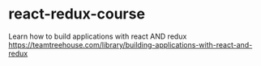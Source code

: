 # react-redux-course

Learn how to build applications with react AND redux
https://teamtreehouse.com/library/building-applications-with-react-and-redux
